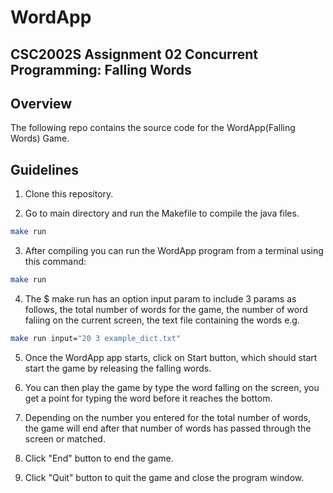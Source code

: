 # WordApp
## CSC2002S Assignment 02 Concurrent Programming: Falling Words

## Overview
The following repo contains the source code for the WordApp(Falling Words) Game.

## Guidelines

1. Clone this repository.

2. Go to main directory and run the Makefile to compile the java files.
```bash
make run
```
3. After compiling you can run the WordApp program from a terminal using this command:
```bash
make run
```
4. The $ make run has an option input param to include 3 params as follows, the total number of words for the game, the number of word faliing on the current screen, the text file containing the words e.g. 
```bash
make run input="20 3 example_dict.txt"
```
5. Once the WordApp app starts, click on Start button, which should start start the game by releasing the falling words.  

4. You can then play the game by type the word falling on the screen, you get a point for typing the word before it reaches the bottom.

5. Depending on the number you entered for the total number of words, the game will end after that number of words has passed through the screen or matched.

6. Click "End" button to end the game. 

7. Click "Quit" button to quit the game and close the program window. 
